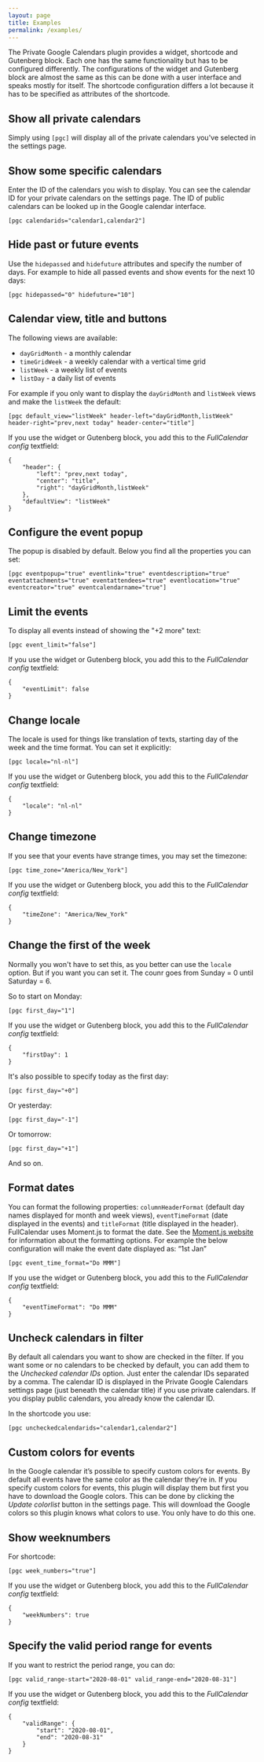 ```yaml
---
layout: page
title: Examples
permalink: /examples/
---
```


The Private Google Calendars plugin provides a widget, shortcode and Gutenberg block. Each one has the same functionality but has to be configured differently. The configurations of the widget and Gutenberg block are almost the same as this can be done with a user interface and speaks mostly for itself. The shortcode configuration differs a lot because it has to be specified as attributes of the shortcode.

## Show all private calendars

Simply using `[pgc]` will display all of the private calendars you've selected in the settings page.

## Show some specific calendars

Enter the ID of the calendars you wish to display. You can see the calendar ID for your private calendars on the settings page. The ID of public calendars can be looked up in the Google calendar interface.

    [pgc calendarids="calendar1,calendar2"]

## Hide past or future events

Use the `hidepassed` and `hidefuture` attributes and specify the number of days.
For example to hide all passed events and show events for the next 10 days:

    [pgc hidepassed="0" hidefuture="10"]

## Calendar view, title and buttons

The following views are available:
- `dayGridMonth` - a monthly calendar
- `timeGridWeek` - a weekly calendar with a vertical time grid
- `listWeek` - a weekly list of events
- `listDay` - a daily list of events

For example if you only want to display the `dayGridMonth` and `listWeek` views and make the `listWeek` the default:

    [pgc default_view="listWeek" header-left="dayGridMonth,listWeek" header-right="prev,next today" header-center="title"]

If you use the widget or Gutenberg block, you add this to the _FullCalendar config_ textfield:

    {
        "header": {
            "left": "prev,next today",
            "center": "title",
            "right": "dayGridMonth,listWeek"
        },
        "defaultView": "listWeek"
    }

## Configure the event popup

The popup is disabled by default. Below you find all the properties you can set:

    [pgc eventpopup="true" eventlink="true" eventdescription="true" eventattachments="true" eventattendees="true" eventlocation="true" eventcreator="true" eventcalendarname="true"]


## Limit the events

To display all events instead of showing the "+2 more" text:

    [pgc event_limit="false"]

If you use the widget or Gutenberg block, you add this to the _FullCalendar config_ textfield:

    {
        "eventLimit": false
    }

## Change locale

The locale is used for things like translation of texts, starting day of the week and the time format. You can set it explicitly:

    [pgc locale="nl-nl"]

If you use the widget or Gutenberg block, you add this to the _FullCalendar config_ textfield:

    {
        "locale": "nl-nl"
    }

## Change timezone

If you see that your events have strange times, you may set the timezone:

    [pgc time_zone="America/New_York"]

If you use the widget or Gutenberg block, you add this to the _FullCalendar config_ textfield:

    {
        "timeZone": "America/New_York"
    }

## Change the first of the week

Normally you won't have to set this, as you better can use the `locale` option. But if you want you can set it.
The counr goes from Sunday = 0 until Saturday = 6.

So to start on Monday:

    [pgc first_day="1"]

If you use the widget or Gutenberg block, you add this to the _FullCalendar config_ textfield:

    {
        "firstDay": 1
    }

It's also possible to specify today as the first day:

    [pgc first_day="+0"]

Or yesterday:

    [pgc first_day="-1"]

Or tomorrow:

    [pgc first_day="+1"]

And so on.

## Format dates

You can format the following properties: `columnHeaderFormat` (default day names displayed for month and week views), `eventTimeFormat` (date displayed in the events) and `titleFormat` (title displayed in the header).
FullCalendar uses Moment.js to format the date. See the <a href="https://momentjs.com/docs/#/displaying/format/" target="_blank">Moment.js website</a> for information about the formatting options.
For example the below configuration will make the event date displayed as: “1st Jan”

    [pgc event_time_format="Do MMM"]

If you use the widget or Gutenberg block, you add this to the _FullCalendar config_ textfield:

    {
        "eventTimeFormat": "Do MMM"
    }

## Uncheck calendars in filter

By default all calendars you want to show are checked in the filter. If you want some or no calendars to be checked by default, you can add them to the _Unchecked calendar IDs_ option. Just enter the calendar IDs separated by a comma. The calendar ID is displayed in the Private Google Calendars settings page (just beneath the calendar title) if you use private calendars. If you display public calendars, you already know the calendar ID.

In the shortcode you use:

    [pgc uncheckedcalendarids="calendar1,calendar2"]

## Custom colors for events

In the Google calendar it’s possible to specify custom colors for events. By default all events have the same color as the calendar they’re in. If you specify custom colors for events, this plugin will display them but first you have to download the Google colors. This can be done by clicking the _Update colorlist_ button in the settings page. This will download the Google colors so this plugin knows what colors to use. You only have to do this one.

## Show weeknumbers

For shortcode:

    [pgc week_numbers="true"]

If you use the widget or Gutenberg block, you add this to the _FullCalendar config_ textfield:

    {
        "weekNumbers": true
    }

## Specify the valid period range for events

If you want to restrict the period range, you can do:

    [pgc valid_range-start="2020-08-01" valid_range-end="2020-08-31"]

If you use the widget or Gutenberg block, you add this to the _FullCalendar config_ textfield:

    {
        "validRange": {
            "start": "2020-08-01",
            "end": "2020-08-31"
        }
    }

